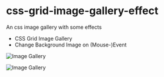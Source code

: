 # css-grid-image-gallery-effect
An css image gallery with some effects

- CSS Grid Image Gallery
- Change Background Image on (Mouse-)Event

![Image Gallery](./assets/images/showcase00.png)

![Image Gallery](./assets/images/showcase01.png)
